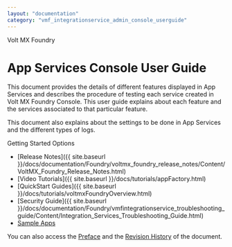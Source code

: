 ```yaml
---
layout: "documentation"
category: "vmf_integrationservice_admin_console_userguide"
---
```

                     

Volt MX  Foundry

App Services Console User Guide
===============================

This document provides the details of different features displayed in App Services and describes the procedure of testing each service created in Volt MX Foundry Console. This user guide explains about each feature and the services associated to that particular feature.

This document also explains about the settings to be done in App Services and the different types of logs.

Getting Started Options

*   [Release Notes]({{ site.baseurl }}/docs/documentation/Foundry/voltmx_foundry_release_notes/Content/VoltMX_Foundry_Release_Notes.html)
*   [Video Tutorials]({{ site.baseurl }}/docs/tutorials/appFactory.html)
*   [QuickStart Guides]({{ site.baseurl }}/docs/tutorials/voltmxFoundryOverview.html)
*   [Security Guide]({{ site.baseurl }}/docs/documentation/Foundry/vmfintegrationservice_troubleshooting_guide/Content/Integration_Services_Troubleshooting_Guide.html)
*   [Sample Apps](https://github.com/HCL-TECH-SOFTWARE/volt-mx-samples)
<!-- *   [Release Notes]({{ site.baseurl }}/docs/documentation/Foundry/voltmx_foundry_release_notes/Content/VoltMX_Foundry_Release_Notes.html)
*   [Video Tutorials]({{ site.baseurl }}/docs/tutorials/appFactory.html)
*   [QuickStart Guides]({{ site.baseurl }}/docs/documentation/Foundry/voltmx_foundry_quickstart_guide/Content/voltmx_foundry_quickstart_guide.html)
*   [Security Guide]({{ site.baseurl }}/docs/documentation/Foundry/vmfintegrationservice_troubleshooting_guide/Content/Integration_Services_Troubleshooting_Guide.html)
*   [Sample Apps](https://github.com/HCL-TECH-SOFTWARE/volt-mx-samples) -->

You can also access the [Preface](Overview.html) and the [Revision History](Revision_History.html) of the document.
